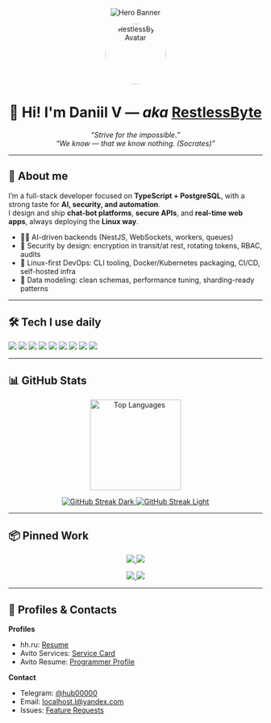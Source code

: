 <!-- Dynamic Gradient Banner -->
<p align="center">
  <img
    src="https://capsule-render.vercel.app/api?type=soft&color=0:ec4899,50:a855f7,100:8b5cf6&text=Hello!%20I’m%20Daniil%20—%20RestlessByte&fontColor=ffffff&fontSize=38&animation=fadeIn&height=140&desc=AI%20Automation%20%7C%20TypeScript%20%2B%20PostgreSQL%20%7C%20Linux-first&descAlign=50&descAlignY=75"
    alt="Hero Banner"
  />
</p>

<!-- Avatar -->
<p align="center">
  <a href="https://github.com/RestlessByte">
    <img src="https://github.com/RestlessByte.png" width="120" height="120" style="border-radius:50%" alt="RestlessByte Avatar" />
  </a>
</p>

<h1 align="center">👋 Hi! I'm Daniil V — <i>aka</i> <a href="https://github.com/RestlessByte">RestlessByte</a></h1>

<p align="center">
  <em>“Strive for the impossible.”</em><br/>
  <em>“We know — that we know nothing. (Socrates)”</em>
</p>

---

## 🚀 About me

I’m a full-stack developer focused on **TypeScript + PostgreSQL**, with a strong taste for **AI, security, and automation**.  
I design and ship **chat-bot platforms**, **secure APIs**, and **real-time web apps**, always deploying the **Linux way**.

- 👨‍💻 AI-driven backends (NestJS, WebSockets, workers, queues)  
- 🔐 Security by design: encryption in transit/at rest, rotating tokens, RBAC, audits  
- 🐧 Linux-first DevOps: CLI tooling, Docker/Kubernetes packaging, CI/CD, self-hosted infra  
- 🧠 Data modeling: clean schemas, performance tuning, sharding-ready patterns

---

## 🛠 Tech I use daily
<p>
  <img src="https://img.shields.io/badge/TypeScript-3178c6?logo=typescript&logoColor=white" />
  <img src="https://img.shields.io/badge/NestJS-ea2845?logo=nestjs&logoColor=white" />
  <img src="https://img.shields.io/badge/Next.js-000000?logo=nextdotjs&logoColor=white" />
  <img src="https://img.shields.io/badge/Node.js-3c873a?logo=nodedotjs&logoColor=white" />
  <img src="https://img.shields.io/badge/PostgreSQL-4169e1?logo=postgresql&logoColor=white" />
  <img src="https://img.shields.io/badge/Docker-2496ed?logo=docker&logoColor=white" />
  <img src="https://img.shields.io/badge/Kubernetes-326ce5?logo=kubernetes&logoColor=white" />
  <img src="https://img.shields.io/badge/Linux-0f172a?logo=linux&logoColor=white" />
  <img src="https://img.shields.io/badge/WebSockets-9333ea?logo=cloudflare&logoColor=white" />
</p>

---

## 📊 GitHub Stats

<!-- Responsive stats card: light/dark via <picture>; rank hidden (no B-/S etc) -->
<p align="center">
  <picture>
    <source srcset="https://github-readme-stats.vercel.app/api?username=RestlessByte&show_icons=true&hide_rank=true&include_all_commits=true&count_private=true&show=reviews,discussions_started,discussions_answered,prs_merged,prs_merged_percentage&theme=dark&hide_border=true&border_radius=12&v=3" media="(prefers-color-scheme: dark)" />
    <source srcset="https://github-readme-stats.vercel.app/api?username=RestlessByte&show_icons=true&hide_rank=true&include_all_commits=true&count_private=true&show=reviews,discussions_started,discussions_answered,prs_merged,prs_merged_percentage&theme=transparent&hide_border=true&border_radius=12&v=3" media="(prefers-color-scheme: light), (prefers-color-scheme: no-preference)" />
  </picture>

  <picture>
    <source srcset="https://github-readme-stats.vercel.app/api/top-langs/?username=RestlessByte&layout=compact&langs_count=8&card_width=380&hide_progress=false&theme=dark&hide_border=true&border_radius=12&v=3" media="(prefers-color-scheme: dark)" />
    <source srcset="https://github-readme-stats.vercel.app/api/top-langs/?username=RestlessByte&layout=compact&langs_count=8&card_width=380&hide_progress=false&theme=transparent&hide_border=true&border_radius=12&v=3" media="(prefers-color-scheme: light), (prefers-color-scheme: no-preference)" />
    <img height="180" alt="Top Languages" src="https://github-readme-stats.vercel.app/api/top-langs/?username=RestlessByte&layout=compact&langs_count=8&card_width=380&hide_progress=false&theme=transparent&hide_border=true&border_radius=12&v=3" />
  </picture>
</p>

<p align="center">
  <a href="https://git.io/streak-stats">
    <img src="https://streak-stats.demolab.com?user=RestlessByte&theme=tokyonight&hide_border=true&border_radius=12&date_format=j%20M%5B%20Y%5D&card_width=720&v=3#gh-dark-mode-only" alt="GitHub Streak Dark" />
  </a>
  <a href="https://git.io/streak-stats">
    <img src="https://streak-stats.demolab.com?user=RestlessByte&theme=default&hide_border=true&border_radius=12&date_format=j%20M%5B%20Y%5D&card_width=720&v=3#gh-light-mode-only" alt="GitHub Streak Light" />
  </a>
</p>

---

## 📦 Pinned Work
<p align="center">
  <a href="https://github.com/RestlessByte/GitZipQR">
    <img src="https://github-readme-stats.vercel.app/api/pin/?username=RestlessByte&repo=GitZipQR&theme=transparent&hide_border=true&border_radius=12&v=3" />
  </a>
  <a href="https://github.com/RestlessByte/AI-CLI-LINUX">
    <img src="https://github-readme-stats.vercel.app/api/pin/?username=RestlessByte&repo=AI-CLI-LINUX&theme=transparent&hide_border=true&border_radius=12&v=3" />
  </a>
</p>
<p align="center">
  <a href="https://github.com/RestlessByte/usingOpenAI">
    <img src="https://github-readme-stats.vercel.app/api/pin/?username=RestlessByte&repo=usingOpenAI&theme=transparent&hide_border=true&border_radius=12&v=3" />
  </a>
  <a href="https://github.com/RestlessByte/RestlessByte.github.io">
    <img src="https://github-readme-stats.vercel.app/api/pin/?username=RestlessByte&repo=RestlessByte.github.io&theme=transparent&hide_border=true&border_radius=12&v=3" />
  </a>
</p>

---

## 💼 Profiles & Contacts

**Profiles**  
- hh.ru: <a href="https://hh.ru/resume/7aee394dff0e982c5b0039ed1f666a5a524544">Resume</a>  
- Avito Services: <a href="https://www.avito.ru/meleuz/predlozheniya_uslug/ustanovka_windows_linux_razrabtka_pod_klyuch_3565647194">Service Card</a>  
- Avito Resume: <a href="https://www.avito.ru/meleuz/rezume/programmist_programmer_3981233373">Programmer Profile</a>

**Contact**  
- Telegram: <a href="https://t.me/hub00000">@hub00000</a>  
- Email: <a href="mailto:localhost.l@yandex.com">localhost.l@yandex.com</a>  
- Issues: <a href="https://github.com/RestlessByte/RestlessByte/issues">Feature Requests</a>
